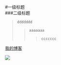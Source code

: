 #一级标题  
###二级标题
>`ddddddd`<br>
>>`aaaaaaa`<br>
>>>`ccccccc`<br>

[我的博客](http://blog.csdn.net/guodongxiaren)

![](https://github.com/guodongxiaren/ImageCache/raw/master/Logo/foryou.gif)  

